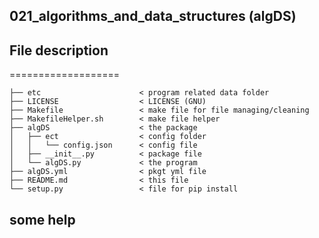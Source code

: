 ## 021_algorithms_and_data_structures (algDS)

## File description
===================

    ├── etc                      < program related data folder
    ├── LICENSE                  < LICENSE (GNU)
    ├── Makefile                 < make file for file managing/cleaning
    ├── MakefileHelper.sh        < make file helper
    ├── algDS                    < the package
    │   ├── ect                  < config folder
    │   │   └── config.json      < config file
    │   ├── __init__.py          < package file
    │   └── algDS.py             < the program
    ├── algDS.yml                < pkgt yml file
    ├── README.md                < this file
    └── setup.py                 < file for pip install

## some help
